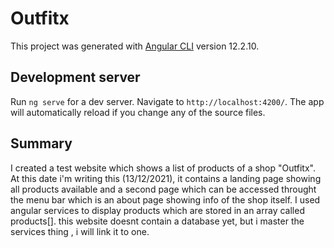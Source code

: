 # Outfitx

This project was generated with [Angular CLI](https://github.com/angular/angular-cli) version 12.2.10.

## Development server

Run `ng serve` for a dev server. Navigate to `http://localhost:4200/`. The app will automatically reload if you change any of the source files.

## Summary
I created a test website which shows a list of products of a shop "Outfitx". 
At this date i'm writing this (13/12/2021), it contains a landing page showing all products available and a second page which can be accessed throught the menu bar which is an about page showing info of the shop itself.
I used angular services to display products which are stored in an array called products[].
this website doesnt contain a database yet, but i master the services thing , i will link it to one.
